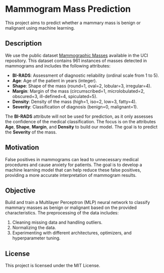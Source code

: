 # Mammogram Mass Prediction

This project aims to predict whether a mammary mass is benign or malignant using machine learning.

## Description

We use the public dataset [Mammographic Masses](https://archive.ics.uci.edu/dataset/161/mammographic+mass) available in the UCI repository. This dataset contains 961 instances of masses detected in mammograms and includes the following attributes:

- **BI-RADS**: Assessment of diagnostic reliability (ordinal scale from 1 to 5).
- **Age**: Age of the patient in years (integer).
- **Shape**: Shape of the mass (round=1, oval=2, lobular=3, irregular=4).
- **Margin**: Margin of the mass (circumscribed=1, microlobulated=2, obscured=3, ill-defined=4, spiculated=5).
- **Density**: Density of the mass (high=1, iso=2, low=3, fatty=4).
- **Severity**: Classification of diagnosis (benign=0, malignant=1).

The **BI-RADS** attribute will not be used for prediction, as it only assesses the confidence of the medical classification. The focus is on the attributes **Age**, **Shape**, **Margin**, and **Density** to build our model. The goal is to predict the **Severity** of the mass.

## Motivation

False positives in mammograms can lead to unnecessary medical procedures and cause anxiety for patients. The goal is to develop a machine learning model that can help reduce these false positives, providing a more accurate interpretation of mammogram results.

## Objective

Build and train a Multilayer Perceptron (MLP) neural network to classify mammary masses as benign or malignant based on the provided characteristics. The preprocessing of the data includes:

1. Cleaning missing data and handling outliers.
2. Normalizing the data.
3. Experimenting with different architectures, optimizers, and hyperparameter tuning.

## License

This project is licensed under the MIT License.
